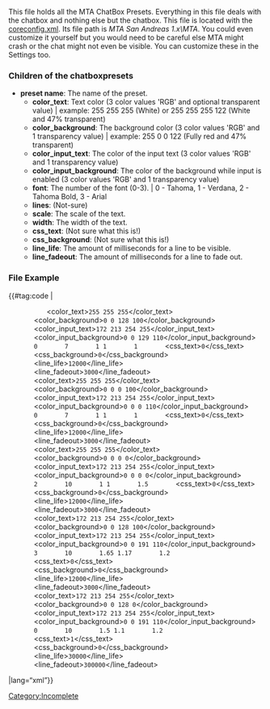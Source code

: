 This file holds all the MTA ChatBox Presets. Everything in this file deals with the chatbox and nothing else but the chatbox. This file is located with the [coreconfig.xml](/coreconfig.xml.md "wikilink"). Its file path is *MTA San Andreas 1.x\\MTA*. You could even customize it yourself but you would need to be careful else MTA might crash or the chat might not even be visible. You can customize these in the Settings too.

### Children of the chatboxpresets

-   **preset name**: The name of the preset.
    -   **color\_text**: Text color (3 color values 'RGB' and optional transparent value) | example: 255 255 255 (White) or 255 255 255 122 (White and 47% transparent)
    -   **color\_background**: The background color (3 color values 'RGB' and 1 transparency value) | example: 255 0 0 122 (Fully red and 47% transparent)
    -   **color\_input\_text**: The color of the input text (3 color values 'RGB' and 1 transparency value)
    -   **color\_input\_background**: The color of the background while input is enabled (3 color values 'RGB' and 1 transparency value)
    -   **font**: The number of the font (0-3). | 0 - Tahoma, 1 - Verdana, 2 - Tahoma Bold, 3 - Arial
    -   **lines**: (Not-sure)
    -   **scale**: The scale of the text.
    -   **width**: The width of the text.
    -   **css\_text**: (Not sure what this is!)
    -   **css\_background**: (Not sure what this is!)
    -   **line\_life**: The amount of milliseconds for a line to be visible.
    -   **line\_fadeout**: The amount of milliseconds for a line to fade out.

### File Example

{{\#tag:code | <chatboxpresets>

`   `<preset name="MTA Blue (default)">
`       `<color_text>`255 255 255`</color_text>
`       `<color_background>`0 0 128 100`</color_background>
`       `<color_input_text>`172 213 254 255`</color_input_text>
`       `<color_input_background>`0 0 129 110`</color_input_background>
`       `<font>`0`</font>
`       `<lines>`7`</lines>
`       `<scale>`1 1`</scale>
`       `<width>`1`</width>
`       `<css_text>`0`</css_text>
`       `<css_background>`0`</css_background>
`       `<line_life>`12000`</line_life>
`       `<line_fadeout>`3000`</line_fadeout>
`   `</preset>
`   `<preset name="MTA Black">
`       `<color_text>`255 255 255`</color_text>
`       `<color_background>`0 0 0 100`</color_background>
`       `<color_input_text>`172 213 254 255`</color_input_text>
`       `<color_input_background>`0 0 0 110`</color_input_background>
`       `<font>`0`</font>
`       `<lines>`7`</lines>
`       `<scale>`1 1`</scale>
`       `<width>`1`</width>
`       `<css_text>`0`</css_text>
`       `<css_background>`0`</css_background>
`       `<line_life>`12000`</line_life>
`       `<line_fadeout>`3000`</line_fadeout>
`   `</preset>
`   `<preset name="Transparent">
`       `<color_text>`255 255 255`</color_text>
`       `<color_background>`0 0 0 0`</color_background>
`       `<color_input_text>`172 213 254 255`</color_input_text>
`       `<color_input_background>`0 0 0 0`</color_input_background>
`       `<font>`2`</font>
`       `<lines>`10`</lines>
`       `<scale>`1 1`</scale>
`       `<width>`1.5`</width>
`       `<css_text>`0`</css_text>
`       `<css_background>`0`</css_background>
`       `<line_life>`12000`</line_life>
`       `<line_fadeout>`3000`</line_fadeout>
`   `</preset>
`   `<preset name="Race Oversized">
`       `<color_text>`172 213 254 255`</color_text>
`       `<color_background>`0 0 128 100`</color_background>
`       `<color_input_text>`172 213 254 255`</color_input_text>
`       `<color_input_background>`0 0 191 110`</color_input_background>
`       `<font>`3`</font>
`       `<lines>`10`</lines>
`       `<scale>`1.65 1.17`</scale>
`       `<width>`1.2`</width>
`       `<css_text>`0`</css_text>
`       `<css_background>`0`</css_background>
`       `<line_life>`12000`</line_life>
`       `<line_fadeout>`3000`</line_fadeout>
`   `</preset>
`   `<preset name="iRace 2009">
`       `<color_text>`172 213 254 255`</color_text>
`       `<color_background>`0 0 128 0`</color_background>
`       `<color_input_text>`172 213 254 255`</color_input_text>
`       `<color_input_background>`0 0 191 110`</color_input_background>
`       `<font>`0`</font>
`       `<lines>`10`</lines>
`       `<scale>`1.5 1.1`</scale>
`       `<width>`1.2`</width>
`       `<css_text>`1`</css_text>
`       `<css_background>`0`</css_background>
`       `<line_life>`30000`</line_life>
`       `<line_fadeout>`300000`</line_fadeout>
`   `</preset>

</chatboxpresets> |lang=“xml”}}

[Category:Incomplete](/Category:Incomplete.md "wikilink")
